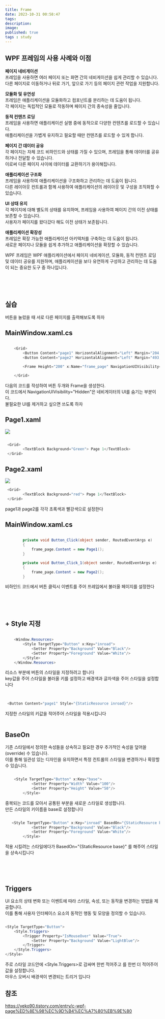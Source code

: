 ```yaml
---
title: Frame
date: 2023-10-31 00:58:47 
tags: 
description:
image: 
published: true
tags : study
---
```

## WPF 프레임의 사용 사례와 이점

**페이지 네비게이션**<br>
 프레임을 사용하면 여러 페이지 또는 화면 간의 네비게이션을 쉽게 관리할 수 있습니다.<br>
  다른 페이지로 이동하거나 뒤로 가기, 앞으로 가기 등의 페이지 관련 작업을 지원합니다.<br>

**모듈화 및 유연성**<br>
 프레임은 애플리케이션을 모듈화하고 컴포넌트를 분리하는 데 도움이 됩니다.<br>
 각 페이지는 독립적인 모듈로 작동하며 페이지 간의 종속성을 줄입니다.<br>

**동적 컨텐츠 로딩**<br>
 프레임을 사용하면 애플리케이션 실행 중에 동적으로 다양한 컨텐츠를 로드할 수 있습니다. 
 <br> 애플리케이션을 가볍게 유지하고 필요할 때만 컨텐츠를 로드할 수 있게 합니다.<br>

**페이지 간 데이터 공유**<br> 
각 페이지는 자체 코드 비하인드와 상태를 가질 수 있으며, 프레임을 통해 데이터를 공유하거나 전달할 수 있습니다. <br>
이로써 다른 페이지 사이에 데이터를 교환하기가 용이해집니다.<br>

**애플리케이션 구조화**<br>
 프레임을 사용하여 애플리케이션을 구조화하고 관리하는 데 도움이 됩니다.<br>
  다른 레이아웃 컨트롤과 함께 사용하여 애플리케이션의 레이아웃 및 구성을 조직화할 수 있습니다.<br>

**UI 상태 유지**<br>
 각 페이지에 대해 별도의 상태를 유지하며, 프레임을 사용하여 페이지 간의 이전 상태를 보존할 수 있습니다. <br>사용자가 페이지를 왔다갔다 해도 이전 상태가 보존됩니다.<br>

**애플리케이션 확장성**<br>
 프레임은 확장 가능한 애플리케이션 아키텍처를 구축하는 데 도움이 됩니다. <br>
 새로운 페이지나 모듈을 쉽게 추가하고 애플리케이션을 확장할 수 있습니다.<br>

 WPF 프레임은 WPF 애플리케이션에서 페이지 네비게이션, 모듈화, 동적 컨텐츠 로딩 및 데이터 공유를 지원하며, 애플리케이션을 보다 유연하게 구성하고 관리하는 데 도움이 되는 중요한 도구 중 하나입니다.<br>


<br><br><br>


## 실습
버튼을 눌렀을 때 서로 다른 페이지를 출력해보도록 하자

## MainWindow.xaml.cs
```cs

    <Grid>
        <Button Content="page1" HorizontalAlignment="Left" Margin="204,57,0,0" VerticalAlignment="Top" Width="75" Click="Button_Click"/>
        <Button Content="page2" HorizontalAlignment="Left" Margin="493,57,0,0" VerticalAlignment="Top" Width="75" Click="Button_Click_1"/>

        <Frame Height="200" x:Name="frame_page" NavigationUIVisibility="Hidden"></Frame>

    </Grid>

```
다음의 코드를 작성하여 버튼 두개와 Frame을 생성한다.<br>
이 코드에서 NavigationUIVisibility="Hidden"은 네비게이터의 UI를 숨기는 부분이다.<bR>
불필요한 UI를 제거하고 싶으면 쓰도록 하자<bR>


## Page1.xaml 
![](/assets/img/page1.PNG)
```cs

 <Grid>
        <TextBlock Background="Green"> Page 1</TextBlock>
 </Grid>

 ```

## Page2.xaml
![](/assets/img/page2.PNG)

```cs
 <Grid>
        <TextBlock Background="red"> Page 1</TextBlock>
 </Grid>

```

page1과 page2를 각각 초록색과 빨강색으로 설정한다




## MainWindow.xaml.cs
```cs

        private void Button_Click(object sender, RoutedEventArgs e)
        {
            frame_page.Content = new Page1();
        }

        private void Button_Click_1(object sender, RoutedEventArgs e)
        {
            frame_page.Content = new Page2();
        }


```
비하인드 코드에서 버튼 클릭시 이벤트를 주어 프레임에서 불러올 페이지를 설정한다

<br>

<br>
<br>

## + Style 지정

```cs

    <Window.Resources>
        <Style TargetType="Button" x:Key="inroad">
            <Setter Property="Background" Value="Black"/>
            <Setter Property="Foreground" Value="White"/>
        </Style>
    </Window.Resources>


```


리소스 부분에 버튼의 스타일을 지정하려고 합니다<br>
key값을 주어 스타일을 불러올 키를 설정하고 배경색과 글자색을 주어 스타일을 설정합니다<br>
<br>



```cs

 <Button Content="page1" Style="{StaticResource inroad}"/>

```

지정한 스타일의 키값을 적어주어 스타일을 적용시킵니다
<br><br>




## BaseOn
기존 스타일에서 정의한 속성들을 상속하고 필요한 경우 추가적인 속성을 덮어쓸(override) 수 있습니다.<br> 
이를 통해 일관성 있는 디자인을 유지하면서 특정 컨트롤의 스타일을 변경하거나 확장할 수 있습니다.


```cs

    <Style TargetType="Button" x:Key="base">
            <Setter Property="Width" Value="100"/>
            <Setter Property="Height" Value="50"/>
        </Style>


```

중복되는 코드를 모아서 공통된 부분을 새로운 스타일로 생성합니다.<br>
만든 스타일의 키이름을 base로 설정합니다<br>

```cs

   <Style TargetType="Button" x:Key="inroad" BasedOn="{StaticResource base}">
            <Setter Property="Background" Value="Black"/>
            <Setter Property="Foreground" Value="White"/>
        </Style>

```
적용 시킬려는 스타일에다가 BasedOn="{StaticResource base}" 를 해주어 스타일을 상속시킵니다

<br><br>
<br>

## Triggers
 UI 요소의 상태 변화 또는 이벤트에 따라 스타일, 속성, 또는 동작을 변경하는 방법을 제공합니다. <br>
 이를 통해 사용자 인터페이스 요소의 동적인 행동 및 모양을 정의할 수 있습니다.<br>


```cs

<Style TargetType="Button">
    <Style.Triggers>
        <Trigger Property="IsMouseOver" Value="True">
            <Setter Property="Background" Value="LightBlue"/>
        </Trigger>
    </Style.Triggers>
</Style>

```

주로 스타일 코드안에   <Style.Triggers>로 감싸며 한번 적어주고 <Trigger>를 한번 더 적어주어 값을 설정합니다. <br> 마우스 오버시 배경색이 변경되는 트리거 입니다
## 참조 

https://yeko90.tistory.com/entry/c-wpf-page%ED%8E%98%EC%9D%B4%EC%A7%80%EB%9E%80